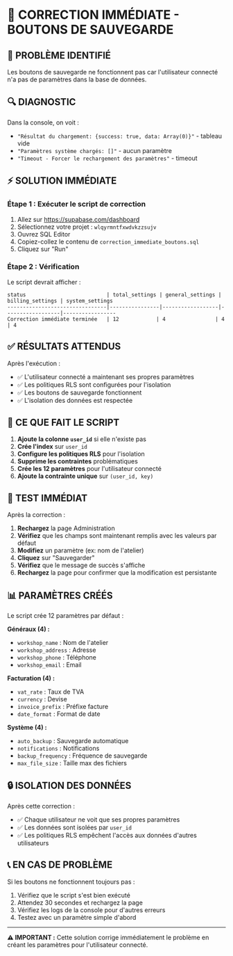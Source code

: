 # 🔧 CORRECTION IMMÉDIATE - BOUTONS DE SAUVEGARDE

## 🚨 PROBLÈME IDENTIFIÉ
Les boutons de sauvegarde ne fonctionnent pas car l'utilisateur connecté n'a pas de paramètres dans la base de données.

## 🔍 DIAGNOSTIC
Dans la console, on voit :
- `"Résultat du chargement: {success: true, data: Array(0)}"` - tableau vide
- `"Paramètres système chargés: []"` - aucun paramètre
- `"Timeout - Forcer le rechargement des paramètres"` - timeout

## ⚡ SOLUTION IMMÉDIATE

### Étape 1 : Exécuter le script de correction
1. Allez sur https://supabase.com/dashboard
2. Sélectionnez votre projet : `wlqyrmntfxwdvkzzsujv`
3. Ouvrez SQL Editor
4. Copiez-collez le contenu de `correction_immediate_boutons.sql`
5. Cliquez sur "Run"

### Étape 2 : Vérification
Le script devrait afficher :
```
status                          | total_settings | general_settings | billing_settings | system_settings
--------------------------------|----------------|------------------|------------------|-----------------
Correction immédiate terminée   | 12            | 4                | 4                | 4
```

## ✅ RÉSULTATS ATTENDUS

Après l'exécution :
- ✅ L'utilisateur connecté a maintenant ses propres paramètres
- ✅ Les politiques RLS sont configurées pour l'isolation
- ✅ Les boutons de sauvegarde fonctionnent
- ✅ L'isolation des données est respectée

## 🔧 CE QUE FAIT LE SCRIPT

1. **Ajoute la colonne `user_id`** si elle n'existe pas
2. **Crée l'index** sur `user_id`
3. **Configure les politiques RLS** pour l'isolation
4. **Supprime les contraintes** problématiques
5. **Crée les 12 paramètres** pour l'utilisateur connecté
6. **Ajoute la contrainte unique** sur `(user_id, key)`

## 🧪 TEST IMMÉDIAT

Après la correction :
1. **Rechargez** la page Administration
2. **Vérifiez** que les champs sont maintenant remplis avec les valeurs par défaut
3. **Modifiez** un paramètre (ex: nom de l'atelier)
4. **Cliquez** sur "Sauvegarder"
5. **Vérifiez** que le message de succès s'affiche
6. **Rechargez** la page pour confirmer que la modification est persistante

## 📊 PARAMÈTRES CRÉÉS

Le script crée 12 paramètres par défaut :

**Généraux (4) :**
- `workshop_name` : Nom de l'atelier
- `workshop_address` : Adresse
- `workshop_phone` : Téléphone
- `workshop_email` : Email

**Facturation (4) :**
- `vat_rate` : Taux de TVA
- `currency` : Devise
- `invoice_prefix` : Préfixe facture
- `date_format` : Format de date

**Système (4) :**
- `auto_backup` : Sauvegarde automatique
- `notifications` : Notifications
- `backup_frequency` : Fréquence de sauvegarde
- `max_file_size` : Taille max des fichiers

## 🔒 ISOLATION DES DONNÉES

Après cette correction :
- ✅ Chaque utilisateur ne voit que ses propres paramètres
- ✅ Les données sont isolées par `user_id`
- ✅ Les politiques RLS empêchent l'accès aux données d'autres utilisateurs

## 📞 EN CAS DE PROBLÈME

Si les boutons ne fonctionnent toujours pas :
1. Vérifiez que le script s'est bien exécuté
2. Attendez 30 secondes et rechargez la page
3. Vérifiez les logs de la console pour d'autres erreurs
4. Testez avec un paramètre simple d'abord

---

**⚠️ IMPORTANT :** Cette solution corrige immédiatement le problème en créant les paramètres pour l'utilisateur connecté.
